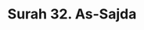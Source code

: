 ---
title       : "Surah 32. As-Sajda"
DATE        : 7/25/2018 9:18:17 AM
draft       : false
TYPE        : "quran"
layout      : "surah"
BookCode    : "ARB"
SurahNumber : "32"
TotalAyah   : "30"
---